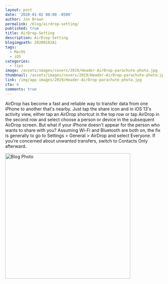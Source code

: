 ```yaml
---
layout: post
date: '2020-01-02 00:00 -0500'
author: Jon Brown
permalink: /blog/airdrop-setting/
published: true
title: AirDrop-Setting
description: AirDrop-Setting
blogimgpath: 20200102Ai
tags:
  - MacOS
  - iOS
categories:
  - tips
image: /assets/images/covers/2019/Header-AirDrop-parachute-photo.jpg
thumbnail: /assets/images/covers/2019/Header-AirDrop-parachute-photo.jpg
link: /img/app-images/2019/Header-AirDrop-parachute-photo.jpg
cta: 4
comments: true
---
```

AirDrop has become a fast and reliable way to transfer data from one
iPhone to another that's nearby. Just tap the share icon and in iOS 13's
activity view, either tap an AirDrop shortcut in the top row or tap
AirDrop in the second row and select choose a person or device in the
subsequent AirDrop screen. But what if your iPhone doesn't appear for
the person who wants to share with you? Assuming Wi-Fi and Bluetooth are
both on, the fix is generally to go to Settings \> General \> AirDrop
and select Everyone. If you're concerned about unwanted transfers,
switch to Contacts Only afterward.

<img alt="Blog Photo" src="{{ site.site_cdn }}/assets/images/blog/2019/20200102Ai/AirDrop-settings.png" class="img-fluid rounded m-2" width="400" />